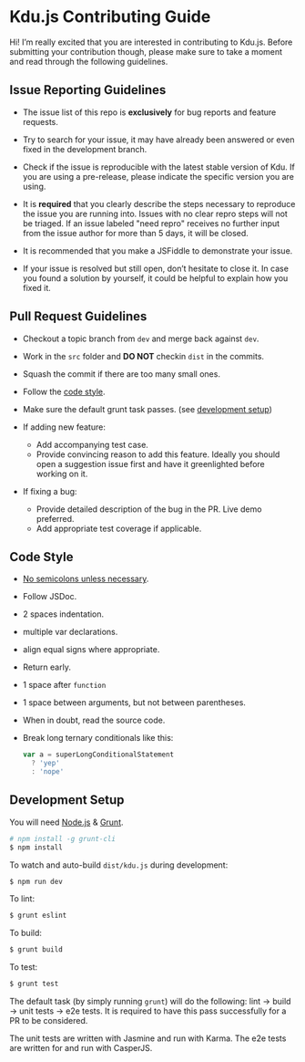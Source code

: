 # Kdu.js Contributing Guide

Hi! I’m really excited that you are interested in contributing to Kdu.js. Before submitting your contribution though, please make sure to take a moment and read through the following guidelines.

## Issue Reporting Guidelines

- The issue list of this repo is **exclusively** for bug reports and feature requests.

- Try to search for your issue, it may have already been answered or even fixed in the development branch.

- Check if the issue is reproducible with the latest stable version of Kdu. If you are using a pre-release, please indicate the specific version you are using.

- It is **required** that you clearly describe the steps necessary to reproduce the issue you are running into. Issues with no clear repro steps will not be triaged. If an issue labeled "need repro" receives no further input from the issue author for more than 5 days, it will be closed.

- It is recommended that you make a JSFiddle to demonstrate your issue.

- If your issue is resolved but still open, don’t hesitate to close it. In case you found a solution by yourself, it could be helpful to explain how you fixed it.

## Pull Request Guidelines

- Checkout a topic branch from `dev` and merge back against `dev`.

- Work in the `src` folder and **DO NOT** checkin `dist` in the commits.

- Squash the commit if there are too many small ones.

- Follow the [code style](#code-style).

- Make sure the default grunt task passes. (see [development setup](#development-setup))

- If adding new feature:
    - Add accompanying test case.
    - Provide convincing reason to add this feature. Ideally you should open a suggestion issue first and have it greenlighted before working on it.

- If fixing a bug:
    - Provide detailed description of the bug in the PR. Live demo preferred.
    - Add appropriate test coverage if applicable.

## Code Style

- [No semicolons unless necessary](http://inimino.org/~inimino/blog/javascript_semicolons).
- Follow JSDoc.
- 2 spaces indentation.
- multiple var declarations.
- align equal signs where appropriate.
- Return early.
- 1 space after `function`
- 1 space between arguments, but not between parentheses.
- When in doubt, read the source code.
- Break long ternary conditionals like this:

  ``` js
  var a = superLongConditionalStatement
    ? 'yep'
    : 'nope'
  ```

## Development Setup

You will need [Node.js](http://nodejs.org) & [Grunt](http://gruntjs.com).

``` bash
# npm install -g grunt-cli
$ npm install
```

To watch and auto-build `dist/kdu.js` during development:

``` bash
$ npm run dev
```

To lint:

``` bash
$ grunt eslint
```

To build:

``` bash
$ grunt build
```

To test:

``` bash
$ grunt test
```

The default task (by simply running `grunt`) will do the following: lint -> build -> unit tests -> e2e tests. It is required to have this pass successfully for a PR to be considered.

The unit tests are written with Jasmine and run with Karma. The e2e tests are written for and run with CasperJS.
